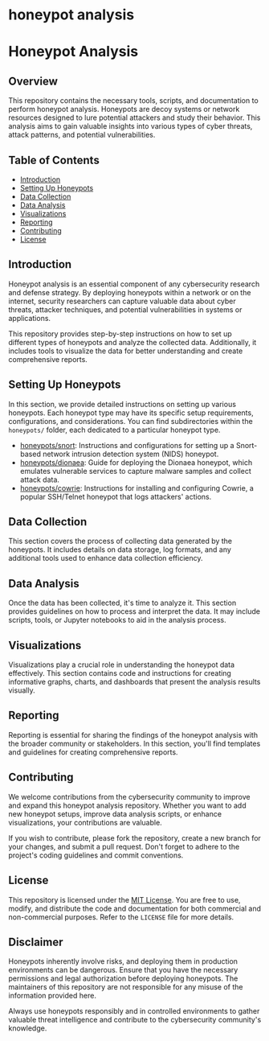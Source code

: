 # honeypot analysis

# Honeypot Analysis

## Overview

This repository contains the necessary tools, scripts, and documentation to perform honeypot analysis. Honeypots are decoy systems or network resources designed to lure potential attackers and study their behavior. This analysis aims to gain valuable insights into various types of cyber threats, attack patterns, and potential vulnerabilities.

## Table of Contents

- [Introduction](#introduction)
- [Setting Up Honeypots](#setting-up-honeypots)
- [Data Collection](#data-collection)
- [Data Analysis](#data-analysis)
- [Visualizations](#visualizations)
- [Reporting](#reporting)
- [Contributing](#contributing)
- [License](#license)

## Introduction

Honeypot analysis is an essential component of any cybersecurity research and defense strategy. By deploying honeypots within a network or on the internet, security researchers can capture valuable data about cyber threats, attacker techniques, and potential vulnerabilities in systems or applications.

This repository provides step-by-step instructions on how to set up different types of honeypots and analyze the collected data. Additionally, it includes tools to visualize the data for better understanding and create comprehensive reports.

## Setting Up Honeypots

In this section, we provide detailed instructions on setting up various honeypots. Each honeypot type may have its specific setup requirements, configurations, and considerations. You can find subdirectories within the `honeypots/` folder, each dedicated to a particular honeypot type.

- [honeypots/snort](honeypots/snort): Instructions and configurations for setting up a Snort-based network intrusion detection system (NIDS) honeypot.
- [honeypots/dionaea](honeypots/dionaea): Guide for deploying the Dionaea honeypot, which emulates vulnerable services to capture malware samples and collect attack data.
- [honeypots/cowrie](honeypots/cowrie): Instructions for installing and configuring Cowrie, a popular SSH/Telnet honeypot that logs attackers' actions.

## Data Collection

This section covers the process of collecting data generated by the honeypots. It includes details on data storage, log formats, and any additional tools used to enhance data collection efficiency.

## Data Analysis

Once the data has been collected, it's time to analyze it. This section provides guidelines on how to process and interpret the data. It may include scripts, tools, or Jupyter notebooks to aid in the analysis process.

## Visualizations

Visualizations play a crucial role in understanding the honeypot data effectively. This section contains code and instructions for creating informative graphs, charts, and dashboards that present the analysis results visually.

## Reporting

Reporting is essential for sharing the findings of the honeypot analysis with the broader community or stakeholders. In this section, you'll find templates and guidelines for creating comprehensive reports.

## Contributing

We welcome contributions from the cybersecurity community to improve and expand this honeypot analysis repository. Whether you want to add new honeypot setups, improve data analysis scripts, or enhance visualizations, your contributions are valuable.

If you wish to contribute, please fork the repository, create a new branch for your changes, and submit a pull request. Don't forget to adhere to the project's coding guidelines and commit conventions.

## License

This repository is licensed under the [MIT License](LICENSE). You are free to use, modify, and distribute the code and documentation for both commercial and non-commercial purposes. Refer to the `LICENSE` file for more details.

## Disclaimer

Honeypots inherently involve risks, and deploying them in production environments can be dangerous. Ensure that you have the necessary permissions and legal authorization before deploying honeypots. The maintainers of this repository are not responsible for any misuse of the information provided here.

Always use honeypots responsibly and in controlled environments to gather valuable threat intelligence and contribute to the cybersecurity community's knowledge.





